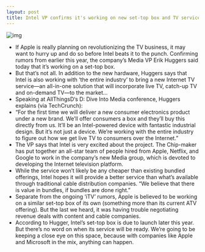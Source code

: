 ```yaml
---
layout: post
title: Intel VP confirms it's working on new set-top box and TV service
---
```

![img](http://media.idownloadblog.com/wp-content/uploads/2013/02/Erik-Huggers-intel-tv.jpg)
* If Apple is really planning on revolutionizing the TV business, it may want to hurry up and do so before Intel beats it to the punch. Confirming rumors from earlier this year, the company’s Media VP Erik Huggers said today that it’s working on a set-top box.
* But that’s not all. In addition to the new hardware, Huggers says that Intel is also working with ‘the entire industry’ to bring a new Internet TV service—an all-in-one solution that will incorporate live TV, catch-up TV and on-demand TV—to the market…
* Speaking at AllThingsD‘s D: Dive Into Media conference, Huggers explains (via TechCrunch):
* “For the first time we will deliver a new consumer electronics product under a new brand. We’ll offer consumers a box and they’ll buy this directly from us. It’ll be an Intel-powered device with fantastic industrial design. But it’s not just a device. We’re working with the entire industry to figure out how we get live TV to consumers over the Internet.”
* The VP says that Intel is very excited about the project. The Chip-maker has put together an all-star team of people hired from Apple, Netflix, and Google to work in the company’s new Media group, which is devoted to developing the Internet television platform.
* While the service won’t likely be any cheaper than existing bundled offerings, Intel hopes it will provide a better service than what’s available through traditional cable distribution companies. “We believe that there is value in bundles, if bundles are done right.”
* Separate from the ongoing ‘iTV’ rumors, Apple is believed to be working on a similar set-top box of its own (something more than its current ATV offering). But the last we heard, it was having trouble negotiating revenue deals with content and cable companies.
* According to Hugger, Intel’s set-top box is due to launch later this year. But there’s no word on when its service will be ready. We’re going to be keeping a close eye on this space, because with companies like Apple and Microsoft in the mix, anything can happen.

